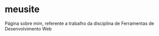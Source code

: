 # meusite
Página sobre mim, referente a trabalho da disciplina de Ferramentas de Desenvolvimento Web
